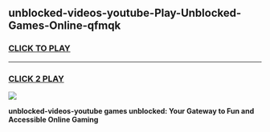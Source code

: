 
## unblocked-videos-youtube-Play-Unblocked-Games-Online-qfmqk
<h3>
<a href="https://premium76.site?title=unblocked-videos-youtube&ref=25A">CLICK TO PLAY</a></h3>
<hr>

<h3>
<a href="https://premium76.site?title=unblocked-videos-youtube&ref=25A">CLICK 2 PLAY</a>
  
</h3>

<a href="https://premium76.site?title=unblocked-videos-youtube&ref=25A"><img src="https://clearcache.store/games.png"></a>


**unblocked-videos-youtube games unblocked: Your Gateway to Fun and Accessible Online Gaming**
